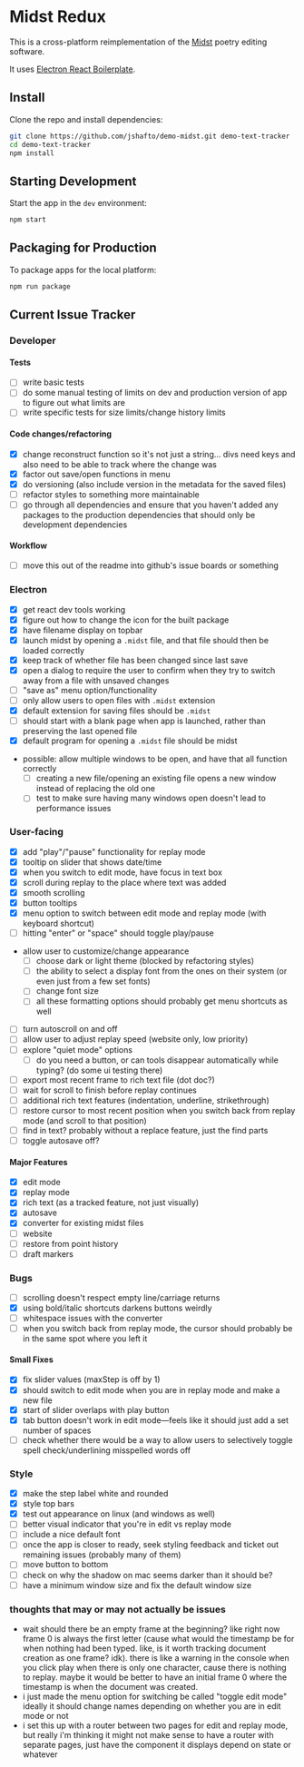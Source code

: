 # Midst Redux

This is a cross-platform reimplementation of the [Midst](https://midst.press) poetry editing software.

It uses [Electron React Boilerplate](https://electron-react-boilerplate.js.org/).

## Install

Clone the repo and install dependencies:

```bash
git clone https://github.com/jshafto/demo-midst.git demo-text-tracker
cd demo-text-tracker
npm install
```

## Starting Development

Start the app in the `dev` environment:

```bash
npm start
```

## Packaging for Production

To package apps for the local platform:

```bash
npm run package
```

## Current Issue Tracker

### Developer

#### Tests

- [ ] write basic tests
- [ ] do some manual testing of limits on dev and production version of app to figure out what limits are
- [ ] write specific tests for size limits/change history limits

#### Code changes/refactoring

- [x] change reconstruct function so it's not just a string... divs need keys and also need to be able to track where the change was
- [x] factor out save/open functions in menu
- [x] do versioning (also include version in the metadata for the saved files)
- [ ] refactor styles to something more maintainable
- [ ] go through all dependencies and ensure that you haven't added any packages to the production dependencies that should only be development dependencies

#### Workflow

- [ ] move this out of the readme into github's issue boards or something

### Electron

- [x] get react dev tools working
- [x] figure out how to change the icon for the built package
- [x] have filename display on topbar
- [x] launch midst by opening a `.midst` file, and that file should then be loaded correctly
- [x] keep track of whether file has been changed since last save
- [x] open a dialog to require the user to confirm when they try to switch away from a file with unsaved changes
- [ ] "save as" menu option/functionality
- [ ] only allow users to open files with `.midst` extension
- [x] default extension for saving files should be `.midst`
- [ ] should start with a blank page when app is launched, rather than preserving the last opened file
- [x] default program for opening a `.midst` file should be midst
- possible: allow multiple windows to be open, and have that all function correctly
  - [ ] creating a new file/opening an existing file opens a new window instead of replacing the old one
  - [ ] test to make sure having many windows open doesn't lead to performance issues

### User-facing

- [x] add "play"/"pause" functionality for replay mode
- [x] tooltip on slider that shows date/time
- [x] when you switch to edit mode, have focus in text box
- [x] scroll during replay to the place where text was added
- [x] smooth scrolling
- [x] button tooltips
- [x] menu option to switch between edit mode and replay mode (with keyboard shortcut)
- [ ] hitting "enter" or "space" should toggle play/pause
- allow user to customize/change appearance
  - [ ] choose dark or light theme (blocked by refactoring styles)
  - [ ] the ability to select a display font from the ones on their system (or even just from a few set fonts)
  - [ ] change font size
  - [ ] all these formatting options should probably get menu shortcuts as well
- [ ] turn autoscroll on and off
- [ ] allow user to adjust replay speed (website only, low priority)
- [ ] explore "quiet mode" options
  - [ ] do you need a button, or can tools disappear automatically while typing? (do some ui testing there)
- [ ] export most recent frame to rich text file (dot doc?)
- [ ] wait for scroll to finish before replay continues
- [ ] additional rich text features (indentation, underline, strikethrough)
- [ ] restore cursor to most recent position when you switch back from replay mode (and scroll to that position)
- [ ] find in text? probably without a replace feature, just the find parts
- [ ] toggle autosave off?

#### Major Features

- [x] edit mode
- [x] replay mode
- [x] rich text (as a tracked feature, not just visually)
- [x] autosave
- [x] converter for existing midst files
- [ ] website
- [ ] restore from point history
- [ ] draft markers

### Bugs

- [ ] scrolling doesn't respect empty line/carriage returns
- [x] using bold/italic shortcuts darkens buttons weirdly
- [ ] whitespace issues with the converter
- [ ] when you switch back from replay mode, the cursor should probably be in the same spot where you left it

#### Small Fixes

- [x] fix slider values (maxStep is off by 1)
- [x] should switch to edit mode when you are in replay mode and make a new file
- [x] start of slider overlaps with play button
- [x] tab button doesn't work in edit mode—feels like it should just add a set number of spaces
- [ ] check whether there would be a way to allow users to selectively toggle spell check/underlining misspelled words off

### Style

- [x] make the step label white and rounded
- [x] style top bars
- [x] test out appearance on linux (and windows as well)
- [ ] better visual indicator that you're in edit vs replay mode
- [ ] include a nice default font
- [ ] once the app is closer to ready, seek styling feedback and ticket out remaining issues (probably many of them)
- [ ] move button to bottom
- [ ] check on why the shadow on mac seems darker than it should be?
- [ ] have a minimum window size and fix the default window size

### thoughts that may or may not actually be issues

- wait should there be an empty frame at the beginning? like right now frame 0 is always the first letter (cause what would the timestamp be for when nothing had been typed. like, is it worth tracking document creation as one frame? idk). there is like a warning in the console when you click play when there is only one character, cause there is nothing to replay. maybe it would be better to have an initial frame 0 where the timestamp is when the document was created.
- i just made the menu option for switching be called "toggle edit mode" ideally it should change names depending on whether you are in edit mode or not
- i set this up with a router between two pages for edit and replay mode, but really i'm thinking it might not make sense to have a router with separate pages, just have the component it displays depend on state or whatever
